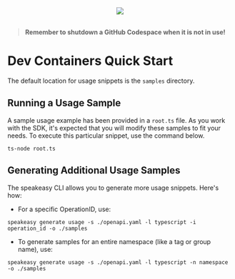 
<div align="center">
    <a href="https://codespaces.new/speakeasy-sdks/Bolt-Public-API.git/tree/main"><img src="https://github.com/codespaces/badge.svg" /></a>
</div>
<br>

> **Remember to shutdown a GitHub Codespace when it is not in use!**

# Dev Containers Quick Start

The default location for usage snippets is the `samples` directory.

## Running a Usage Sample

A sample usage example has been provided in a `root.ts` file. As you work with the SDK, it's expected that you will modify these samples to fit your needs. To execute this particular snippet, use the command below.

```
ts-node root.ts
```

## Generating Additional Usage Samples

The speakeasy CLI allows you to generate more usage snippets. Here's how:

- For a specific OperationID, use:

```
speakeasy generate usage -s ./openapi.yaml -l typescript -i operation_id -o ./samples
```

- To generate samples for an entire namespace (like a tag or group name), use:

```
speakeasy generate usage -s ./openapi.yaml -l typescript -n namespace -o ./samples
```

